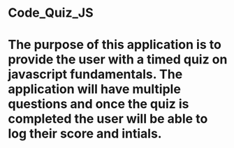 # Code_Quiz_JS
# The purpose of this application is to provide the user with a timed quiz on javascript fundamentals. The application will have multiple questions and once the quiz is completed the user will be able to log their score and intials.